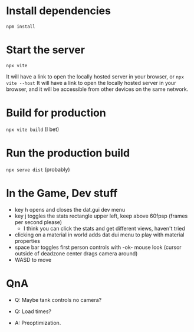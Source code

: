 
# Install dependencies
```npm install```

# Start the server
```npx vite```

It will have a link to open the locally hosted server in your browser, or
```npx vite --host```
It will have a link to open the locally hosted server in your browser, and it will be accessible from other devices on the same network.

# Build for production
```npx vite build```
(I bet)

# Run the production build
```npx serve dist``` 
(probably)

# In the Game, Dev stuff
- key h opens and closes the dat.gui dev menu
- key j toggles the stats rectangle upper left, keep above 60fpsp (frames per second please)
    - I think you can click the stats and get different views, haven't tried
- clicking on a material in world adds dat dui menu to play with material properties
- space bar toggles first person controls with -ok- mouse look (cursor outside of deadzone center drags camera around)
- WASD to move 

# QnA
- Q: Maybe tank controls no camera?

- Q: Load times?
- A:  Preoptimization.